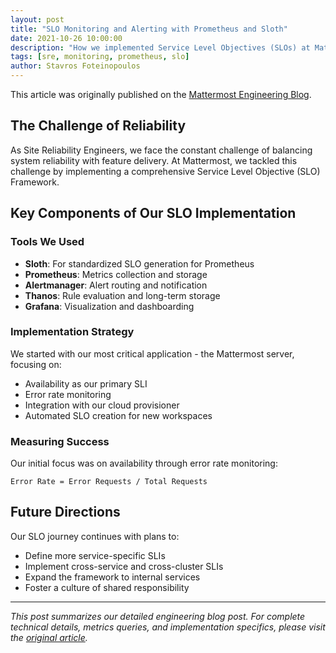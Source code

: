 ```yaml
---
layout: post
title: "SLO Monitoring and Alerting with Prometheus and Sloth"
date: 2021-10-26 10:00:00
description: "How we implemented Service Level Objectives (SLOs) at Mattermost using Sloth and Prometheus for better reliability monitoring."
tags: [sre, monitoring, prometheus, slo]
author: Stavros Foteinopoulos
---
```


This article was originally published on the [Mattermost Engineering Blog](https://mattermost.com/blog/sloth-for-slo-monitoring-and-alerting-with-prometheus/).

## The Challenge of Reliability

As Site Reliability Engineers, we face the constant challenge of balancing system reliability with feature delivery. At Mattermost, we tackled this challenge by implementing a comprehensive Service Level Objective (SLO) Framework.

## Key Components of Our SLO Implementation

### Tools We Used
- **Sloth**: For standardized SLO generation for Prometheus
- **Prometheus**: Metrics collection and storage
- **Alertmanager**: Alert routing and notification
- **Thanos**: Rule evaluation and long-term storage
- **Grafana**: Visualization and dashboarding

### Implementation Strategy
We started with our most critical application - the Mattermost server, focusing on:
- Availability as our primary SLI
- Error rate monitoring
- Integration with our cloud provisioner
- Automated SLO creation for new workspaces

### Measuring Success
Our initial focus was on availability through error rate monitoring:
```
Error Rate = Error Requests / Total Requests
```

## Future Directions

Our SLO journey continues with plans to:
- Define more service-specific SLIs
- Implement cross-service and cross-cluster SLIs
- Expand the framework to internal services
- Foster a culture of shared responsibility

---

*This post summarizes our detailed engineering blog post. For complete technical details, metrics queries, and implementation specifics, please visit the [original article](https://mattermost.com/blog/sloth-for-slo-monitoring-and-alerting-with-prometheus/).* 